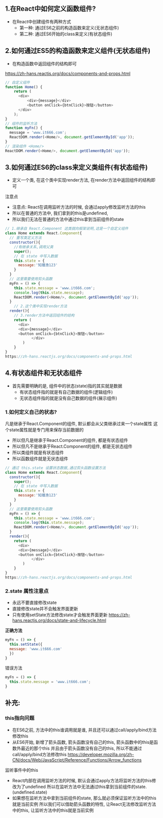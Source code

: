 ## 1.在React中如何定义函数组件?

- 在React中创建组件有两种方式
    + 第一种: 通过ES6之前的构造函数来定义(无状态组件)
    + 第二种: 通过ES6开始的class来定义(有状态组件)

## 2.如何通过ES5的构造函数来定义组件(无状态组件)

- 在构造函数中返回组件的结构即可

https://zh-hans.reactjs.org/docs/components-and-props.html

```js
// 自定义组件
function Home() {
    return (
      <div>
          <div>{message}</div>
          <button onClick={btnClick}>按钮</button>
      </div>
    );
}
// 组件的监听方法
function myFn() {
  message = 'www.it666.com';
  ReactDOM.render(<Home/>, document.getElementById('app'));
}
// 渲染组件 <Home/>
ReactDOM.render(<Home/>, document.getElementById('app'));
```



## 3.如何通过ES6的class来定义类组件(有状态组件)

- 定义一个类, 在这个类中实现render方法, 在render方法中返回组件的结构即可

注意点

- 注意点: React在调用监听方法的时候, 会通过apply修改监听方法的this
- 所以在普通的方法中, 我们拿到的this是undefined,
- 所以我们无法在普通的方法中通过this拿到当前组件的state

```js
// 1.继承自 React.Component 这类就向框架说明,这是一个自定义组件
class Home extends React.Component{
  // 重写类定义方法
  constructor(){
    //有继承关系,调用父类
    super();
    // 在 state 中写入数据
    this.state = {
      message:'知播渔123'
    }
  }
  // 这里需要使用剪头函数
  myFn = () => {
    this.state.message = 'www.it666.com';
    console.log(this.state.message);
    ReactDOM.render(<Home/>, document.getElementById('app'));
  }
	// 2.这个类中实现render方法
  render(){
    // 3.render方法中返回组件的结构
    return (
      <div>
      <div>{message}</div>
      <button onClick={btnClick}>按钮</button>
			</div>
		)
	}
}
https://zh-hans.reactjs.org/docs/components-and-props.html
```



## 4.有状态组件和无状态组件

- 首先需要明确的是, 组件中的状态(state)指的其实就是数据
  - 有状态组件指的就是有自己数据的组件(逻辑组件)
  - 无状态组件指的就是没有自己数据的组件(展示组件)

### 1.如何定义自己的状态?

凡是继承于React.Component的组件, 默认都会从父类继承过来一个state属性
  这个state属性就是专门用来保存当前数据的

- 所以但凡是继承于React.Component的组件, 都是有状态组件
- 所以但凡不是继承于React.Component的组件, 都是无状态组件
- 所以类组件就是有状态组件
- 所以函数组件就是无状态组件



```js
// 通过 this.state 设置状态数据,通过剪头函数设置方法
class Home extends React.Component{
  constructor(){
    super();
    // 在 state 中写入数据
    this.state = {
      message:'知播渔123'
    }
  }
  // 这里需要使用剪头函数
  myFn = () => {
    this.state.message = 'www.it666.com';
    console.log(this.state.message);
    ReactDOM.render(<Home/>, document.getElementById('app'));
  }
  render(){
    return (
      <div>
      <div>{message}</div>
      <button onClick={btnClick}>按钮</button>
			</div>
		)
	}
}
https://zh-hans.reactjs.org/docs/components-and-props.html
```

### 2.state 属性注意点

- 永远不要直接修改state
- 直接修改state并不会触发界面更新
- 只有使用setState方法修改state才会触发界面更新
https://zh-hans.reactjs.org/docs/state-and-lifecycle.html

**正确方法**

```js
myFn = () => {
  this.setState({
  message: 'www.it666.com'
  })
}
```

错误方法

```js
myFn = () => {
  this.state.message = 'www.it666.com';
}
```





## 补充:

### this指向问题

- 在ES6之前, 方法中的this谁调用就是谁,
  并且还可以通过call/apply/bind方法修改this
- 从ES6开始, 新增了箭头函数, 箭头函数没有自己的this,
  箭头函数中的this是函数外最近的那个this
  并且由于箭头函数没有自己的this, 所以不能通过call/apply/bind方法修改this
https://developer.mozilla.org/zh-CN/docs/Web/JavaScript/Reference/Functions/Arrow_functions

监听事件中的this

- React内部在调用监听方法的时候, 默认会通过apply方法将监听方法的this修改为了undefined
  所以在监听方法中无法通过this拿到当前组件的state. (undefined.state)
- 如果想在监听方法中拿到当前组件的state, 那么就必须保证监听方法中的this就是当前实例
  所以我们可以借助箭头函数的特性, 让React无法修改监听方法中的this, 让监听方法中的this就是当前实例

